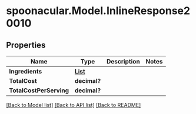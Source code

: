 # spoonacular.Model.InlineResponse20010
## Properties

Name | Type | Description | Notes
------------ | ------------- | ------------- | -------------
**Ingredients** | [**List<InlineResponse20010Ingredients>**](InlineResponse20010Ingredients.md) |  | 
**TotalCost** | **decimal?** |  | 
**TotalCostPerServing** | **decimal?** |  | 

[[Back to Model list]](../README.md#documentation-for-models) [[Back to API list]](../README.md#documentation-for-api-endpoints) [[Back to README]](../README.md)

